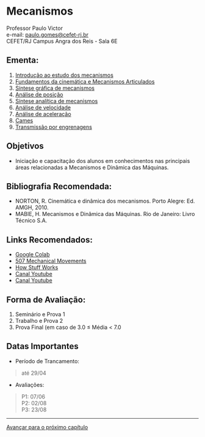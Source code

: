 # Mecanismos
Professor Paulo Victor <br>
e-mail: paulo.gomes@cefet-rj.br <br>
CEFET/RJ Campus Angra dos Reis - Sala 6E

## Ementa: 
1. [Introdução ao estudo dos mecanismos](Mecs1.ipynb)
2. [Fundamentos da cinemática e Mecanismos Articulados](Mecs2.ipynb)
3. [Síntese gráfica de mecanismos](Mecs3.ipynb)
4. [Análise de posição](Mecs4.ipynb)
5. [Síntese analítica de mecanismos](Mecs5.ipynb)
6. [Análise de velocidade](Mecs6.ipynb)
7. [Análise de aceleração](Mecs7.ipynb)
8. [Cames](Mecs8.ipynb)
9. [Transmissão por engrenagens](Mecs9.ipynb)

## Objetivos
* Iniciação e capacitação dos alunos em conhecimentos nas principais áreas relacionadas a Mecanismos e Dinâmica das Máquinas.

## Bibliografia Recomendada:
* NORTON, R. Cinemática e dinâmica dos mecanismos. Porto Alegre: Ed. AMGH, 2010.
* MABIE, H. Mecanismos e Dinâmica das Máquinas. Rio de Janeiro: Livro Técnico S.A.

## Links Recomendados: 
* [Google Colab](https://colab.research.google.com)
* [507 Mechanical Movements](http://507movements.com/)
* [How Stuff Works](https://www.howstuffworks.com/)
* [Canal Youtube](https://www.youtube.com/user/thang010146)
* [Canal Youtube](https://www.youtube.com/user/mekanizmalar)

## Forma de Avaliação:
1. Seminário e Prova 1
2. Trabalho e Prova 2
3. Prova Final (em caso de 3.0 $\leq$ Média $<$ 7.0

## Datas Importantes
* Período de Trancamento:
 > até 29/04
* Avaliações:
 >P1: 07/06 <br>
 >P2: 02/08 <br>
 >P3: 23/08

-----

[Avançar para o próximo capítulo](Mecs1.ipynb)
